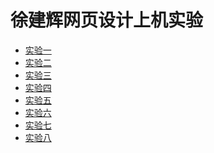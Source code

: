 <!doctype html>
<html>
<head>
<meta charset="utf-8">
<title>主页</title>
</head>
<body>
 <h1>徐建辉网页设计上机实验</h1>
  <ul>
	<li><a href="实验一.html">实验一</a></li>
	<li><a href="实验二.html">实验二</a></li>
	<li><a href="实验三.html">实验三</a></li>
	<li><a href="实验四.html">实验四</a></li>
	<li><a href="实验五.html">实验五</a></li>
	<li><a href="实验六.html">实验六</a></li>
	<li><a href="实验七.html">实验七</a></li>
	<li><a href="实验八.html">实验八</a></li>
  </ul>
</body>
</html>
